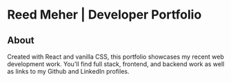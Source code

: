 # Reed Meher | Developer Portfolio

## About
Created with React and vanilla CSS, this portfolio showcases my recent web development work. You'll find full stack, frontend, and backend work as well as links to my Github and LinkedIn profiles. 